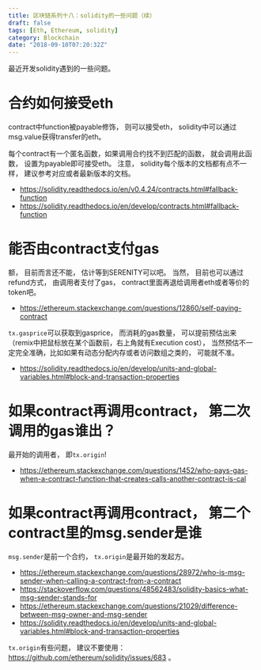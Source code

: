 ```yaml
---
title: 区块链系列十八：solidity的一些问题（续）
draft: false
tags: [Eth, Ethereum, solidity]
category: Blockchain
date: "2018-09-10T07:20:32Z"
---
```


最近开发solidity遇到的一些问题。

<!-- more -->

# 合约如何接受eth
contract中function被payable修饰， 则可以接受eth， solidity中可以通过msg.value获得transfer的eth。

每个contract有一个匿名函数，如果调用合约找不到匹配的函数， 就会调用此函数， 设置为payable即可接受eth。 注意， solidity每个版本的文档都有点不一样， 建议参考对应或者最新版本的文档。

* https://solidity.readthedocs.io/en/v0.4.24/contracts.html#fallback-function
* https://solidity.readthedocs.io/en/develop/contracts.html#fallback-function


# 能否由contract支付gas
额， 目前而言还不能， 估计等到SERENITY可以吧。 当然， 目前也可以通过refund方式， 由调用者支付了gas， contract里面再退给调用者eth或者等价的token吧。

* https://ethereum.stackexchange.com/questions/12860/self-paying-contract

`tx.gasprice`可以获取到gasprice， 而消耗的gas数量， 可以提前预估出来（remix中把鼠标放在某个函数前，右上角就有Execution cost）， 当然预估不一定完全准确，比如如果有动态分配内存或者访问数组之类的， 可能就不准。

* https://solidity.readthedocs.io/en/develop/units-and-global-variables.html#block-and-transaction-properties

# 如果contract再调用contract， 第二次调用的gas谁出？
最开始的调用者， 即`tx.origin`! 

* https://ethereum.stackexchange.com/questions/1452/who-pays-gas-when-a-contract-function-that-creates-calls-another-contract-is-cal

# 如果contract再调用contract， 第二个contract里的msg.sender是谁
`msg.sender`是前一个合约， `tx.origin`是最开始的发起方。

* https://ethereum.stackexchange.com/questions/28972/who-is-msg-sender-when-calling-a-contract-from-a-contract
* https://stackoverflow.com/questions/48562483/solidity-basics-what-msg-sender-stands-for
* https://ethereum.stackexchange.com/questions/21029/difference-between-msg-owner-and-msg-sender
* https://solidity.readthedocs.io/en/develop/units-and-global-variables.html#block-and-transaction-properties

`tx.origin`有些问题， 建议不要使用： https://github.com/ethereum/solidity/issues/683 。